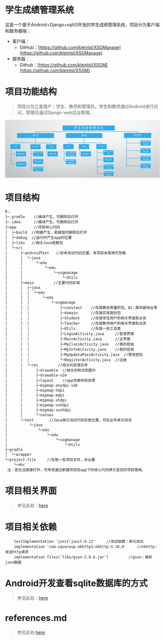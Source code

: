 # 学生成绩管理系统

这是一个基于Android+Django+sqlit3开发的学生成绩管理系统，项目分为客户端和服务器端：
- 客户端：
    - GitHub：[https://github.com/kleinlsl/XSGManage](https://github.com/kleinlsl/XSGManage)
- 服务器：
    - Github：[https://github.com/kleinlsl/XSGM](https://github.com/kleinlsl/XSGM)

# 项目功能结构
> 项目分为三类用户：学生、教师和管理员。学生和教师通过Android进行访问，管理员通过Django-web后台管理。

![](project-file/image/项目功能结构图.png)

# 项目结构

```
D:.
├─.gradle    //编译产生，可删除后打开
├─.idea      //编译产生，可删除后打开
├─app        //项目核心代码
│  ├─build  //构建产生，若报错可删除后打开
│  ├─debug  //运行时产生app的位置
│  ├─libs   //相关Java依赖包
│  └─src
│      ├─androidTest   //安卓测试代码位置，本项目未使用可忽略
│      │  └─java
│      │      └─edu
│      │          └─edu
│      │              └─xsgmanage
│      │                  └─Utils
│      ├─main         //主要代码区域
│      │  ├─java
│      │  │  └─edu
│      │  │      └─edu
│      │  │          └─xsgmanage     
│      │  │              ├─constant    //存放静态常量的包，如：服务器地址等
│      │  │              ├─domain      //存放实体类的包
│      │  │              ├─Student     //存放学生用户的相关界面和业务
│      │  │              ├─Teacher     //存放教师用户的相关界面和业务
│      │  │              ├─Utils       //存放一些工具类
│      │  │              ├─LoginActivity.java     //登录界面
│      │  │              ├─MainActivity.java      //主界面
│      │  │              ├─MyClassActivity.java   //我的班级
│      │  │              ├─MyInfoActivity.java    //我的信息
│      │  │              ├─MyUpdataPassActivity.java  //更改密码
│      │  │              └─RegisterActivity.java  //注册
│      │  └─res         //相关的资源文件
│      │      ├─drawable  //相关的样式和图片
│      │      ├─drawable-v24
│      │      ├─layout    //app页面布局目录
│      │      ├─mipmap-anydpi-v26
│      │      ├─mipmap-hdpi
│      │      ├─mipmap-mdpi
│      │      ├─mipmap-xhdpi
│      │      ├─mipmap-xxhdpi
│      │      ├─mipmap-xxxhdpi
│      │      └─values
│      └─test       //Java单元测试代码存放位置，可在此写单元测试
│          └─java
│              └─edu
│                  └─edu
│                      └─xsgmanage
│                          └─Utils
├─gradle
│  └─wrapper
└─project-file     //存放一些项目文件，非必要
    └─doc
 注：若无法直接打开，可考虑通过新建项目将app下的核心代码拷贝至您的项目使用。

```

# 项目相关界面

> 参见此处：[here](project-file)

# 项目相关依赖
```jshelllanguage
    testImplementation 'junit:junit:4.12'     //测试依赖：单元测试
    implementation 'com.squareup.okhttp3:okhttp:3.10.0'     //okhttp：发送http请求
    implementation files('libs/gson-2.8.6.jar')         //gson：解析json数据
```
# Android开发查看sqlite数据库的方式
> 参见此处：[here](project-file/doc/see-sqlite.md)

# references.md
> 参见此处:[here](project-file/doc/references.md)
